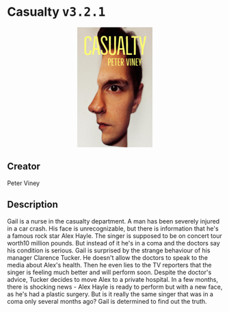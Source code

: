 
# Casualty <kbd>v3.2.1</kbd>

<center>
  <img src="./cover-1024.jpg"/>
</center>

## Creator
Peter Viney

## Description
Gail is a nurse in the casualty department. A man has been severely injured in a car crash. His face is unrecognizable, but there is information that he's a famous rock star Alex Hayle. The singer is supposed to be on concert tour worth10 million pounds. But instead of it he's in a coma and the doctors say his condition is serious. Gail is surprised by the strange behaviour of his manager Clarence Tucker. He doesn't allow the doctors to speak to the media about Alex's health. Then he even lies to the TV reporters that the singer is feeling much better and will perform soon. Despite the doctor's advice, Tucker decides to move Alex to a private hospital. In a few months, there is shocking news - Alex Hayle is ready to perform but with a new face, as he's had a plastic surgery. But is it really the same singer that was in a coma only several months ago? Gail is determined to find out the truth.
